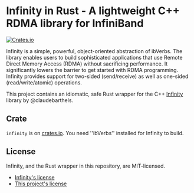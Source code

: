 # Infinity in Rust - A lightweight C++ RDMA library for InfiniBand

[![Crates.io](https://img.shields.io/crates/v/infinity.svg)](https://crates.io/crates/infinity)

Infinity is a simple, powerful, object-oriented abstraction of ibVerbs. The library enables users to build sophisticated applications that use Remote Direct Memory Access (RDMA) without sacrificing performance. It significantly lowers the barrier to get started with RDMA programming. Infinity provides support for two-sided (send/receive) as well as one-sided (read/write/atomic) operations.

This project contains an idiomatic, safe Rust wrapper for the C++ [Infinity](https://github.com/claudebarthels/infinity) library by @claudebarthels.

## Crate

`infinity` is on [crates.io](https://crates.io/crates/infinity). You need ''ibVerbs'' installed for Infinity to build.

## License

Infinity, and the Rust wrapper in this repository, are MIT-licensed.

* [Infinity's license](https://github.com/claudebarthels/infinity/blob/master/LICENSE.txt)
* [This project's license](https://github.com/utaal/infinity-rust/blob/master/LICENSE.txt)
